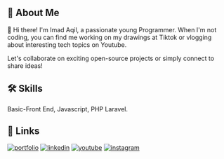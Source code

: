 
## 🚀 About Me
👋 Hi there! I'm Imad Aqil, a passionate young Programmer. When I'm not coding, you can find me working on my drawings at Tiktok or vlogging about interesting tech topics on Youtube.

Let's collaborate on exciting open-source projects or simply connect to share ideas!


## 🛠 Skills
Basic-Front End, Javascript, PHP Laravel.


## 🔗 Links
[![portfolio](https://img.shields.io/badge/portfolio-navy?style=for-the-badge&logo=ko-fi&logoColor=white)](https://arashiaslan.github.io/)
[![linkedin](https://img.shields.io/badge/linkedin-0A66C2?style=for-the-badge&logo=linkedin&logoColor=white)](https://www.linkedin.com/in/imadaqilmj/)
[![youtube](https://img.shields.io/badge/youtube-red?style=for-the-badge&logo=youtube&logoColor=white)](https://www.youtube.com/@im.aqilmj)
[![instagram](https://img.shields.io/badge/instagram-E1306C?style=for-the-badge&logo=instagram&logoColor=white)](https://www.instagram.com/@vnochlea)


